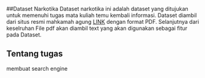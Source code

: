 ##Dataset Narkotika
Dataset narkotika ini adalah dataset yang ditujukan untuk memenuhi tugas mata kuliah temu kembali informasi. Dataset diambil dari situs resmi mahkamah agung [LINK](https://putusan3.mahkamahagung.go.id/direktori/index/pengadilan/pn-medan/kategori/narkotika-dan-psikotropika-1.html) dengan format PDF. Selanjutnya dari keselruhan File pdf akan diambil text yang akan digunakan sebagai fitur pada Dataset.
## Tentang tugas
membuat search engine 